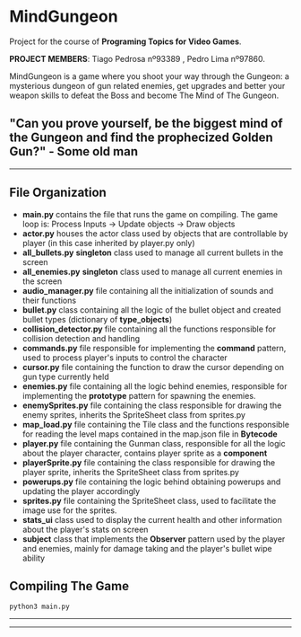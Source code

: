 # MindGungeon

Project for the course of **Programing Topics for Video Games**.

**PROJECT MEMBERS**: Tiago Pedrosa nº93389 , Pedro Lima nº97860.

MindGungeon is a game where you shoot your way through the Gungeon: a mysterious dungeon of gun related enemies, get upgrades and better your weapon skills to defeat the Boss and become The Mind of The Gungeon.

"Can you prove yourself, be the biggest mind of the Gungeon and find the prophecized Golden Gun?" - Some old man
--------------------------------------------------------------------------------------------------------------------------------------------------------------------------------------------------------------
******

## File Organization

- **main.py** contains the file that runs the game on compiling. The game loop is: Process Inputs -> Update objects -> Draw objects
- **actor.py** houses the actor class used by objects that are controllable by player (in this case inherited by player.py only)
- **all_bullets.py** **singleton** class used to manage all current bullets in the screen
- **all_enemies.py** **singleton** class used to manage all current enemies in the screen
- **audio_manager.py** file containing all the initialization of sounds and their functions
- **bullet.py** class containing all the logic of the bullet object and created bullet types (dictionary of **type_objects**)
- **collision_detector.py** file containing all the functions responsible for collision detection and handling
- **commands.py** file responsible for implementing the **command** pattern, used to process player's inputs to control the character
- **cursor.py** file containing the function to draw the cursor depending on gun type currently held
- **enemies.py** file containing all the logic behind enemies, responsible for implementing the **prototype** pattern for spawning the enemies.
- **enemySprites.py** file containing the class responsible for drawing the enemy sprites, inherits the SpriteSheet class from sprites.py
- **map_load.py** file containing the Tile class and the functions responsible for reading the level maps contained in the map.json file in **Bytecode**
- **player.py** file containing the Gunman class, responsible for all the logic about the player character, contains player sprite as a **component**
- **playerSprite.py** file containing the class responsible for drawing the player sprite, inherits the SpriteSheet class from sprites.py
- **powerups.py** file containing the logic behind obtaining powerups and updating the player accordingly
- **sprites.py** file containing the SpriteSheet class, used to facilitate the image use for the sprites.
- **stats_ui** class used to display the current health and other information about the player's stats on screen
- **subject** class that implements the **Observer** pattern used by the player and enemies, mainly for damage taking and the player's bullet wipe ability

## Compiling The Game
```
python3 main.py
```
--------------------------------------------------------------------------------------------------------------------------------------------------------------------------------------------------------------

******
